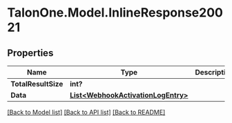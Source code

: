 # TalonOne.Model.InlineResponse20021
## Properties

Name | Type | Description | Notes
------------ | ------------- | ------------- | -------------
**TotalResultSize** | **int?** |  | 
**Data** | [**List&lt;WebhookActivationLogEntry&gt;**](WebhookActivationLogEntry.md) |  | 

[[Back to Model list]](../README.md#documentation-for-models) [[Back to API list]](../README.md#documentation-for-api-endpoints) [[Back to README]](../README.md)

